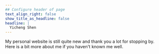 ```yaml
---
## Configure header of page
text_align_right: false
show_title_as_headline: false
headline: |
  Yicheng Shen
---
```


<!-- this is a subheadline -->
My personal website is still quite new and thank you a lot for stopping by. Here is a bit more about me if you haven't known me well.